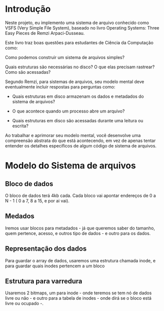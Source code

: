 # Introdução

Neste projeto, eu implemento uma sistema de arquivo conhecido como VSFS (Very Simple File System), baseado no livro Operating Systems: Three Easy Pieces de Remzi Arpaci-Dusseau.

Este livro traz boas questões para estudantes de Ciência da Computação como:

Como podemos construir um sistema de arquivos simples? 

Quais estruturas são necessárias no disco? O que elas precisam rastrear? Como são acessadas?

Segundo Remzi, para sistemas de arquivos, seu modelo mental deve eventualmente incluir respostas para perguntas como:

- Quais estruturas em disco armazenam os dados e metadados do sistema de arquivos? 

- O que acontece quando um processo abre um arquivo? 

- Quais estruturas em disco são acessadas durante uma leitura ou escrita? 

Ao trabalhar e aprimorar seu modelo mental, você desenvolve uma compreensão abstrata do que está acontecendo, em vez de apenas tentar entender os detalhes específicos de algum código de sistema de arquivos.


# Modelo do Sistema de arquivos

## Bloco de dados

O bloco de dados terá 4kb cada. Cada bloco vai apontar endereços de 0 a N - 1 ( 0 a 7, 8 a 15, e por ai vai).

## Medados

Iremos usar blocos para metadados - já que queremos saber do tamanho, quem pertence, acesso, e outros tipo de dados - e outro para os dados.

## Representação dos dados

Para guardar o array de dados, usaremos uma estrutura chamada inode, e para guardar quais inodes pertencem a um bloco

## Estrutura para varredura

Usaremos 2 bitmaps, um para inode - onde teremos se tem nó de dados livre ou não - e outro para a tabela de inodes - onde dirá se o bloco está livre ou ocupado -.

